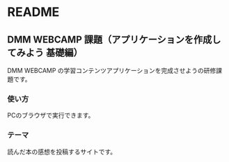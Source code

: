 # README

## DMM WEBCAMP 課題（アプリケーションを作成してみよう 基礎編）
DMM WEBCAMP の学習コンテンツアプリケーションを完成させようの研修課題です。

### 使い方
PCのブラウザで実行できます。

### テーマ
読んだ本の感想を投稿するサイトです。
